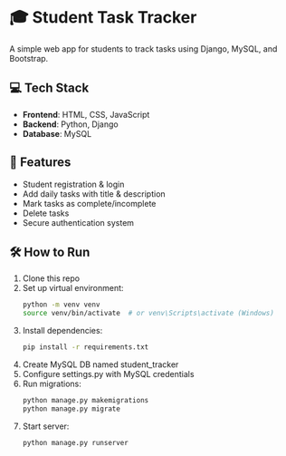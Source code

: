 # 🎓 Student Task Tracker

A simple web app for students to track tasks using Django, MySQL, and Bootstrap.

## 💻 Tech Stack
- **Frontend**: HTML, CSS, JavaScript
- **Backend**: Python, Django
- **Database**: MySQL

## 🧩 Features
- Student registration & login
- Add daily tasks with title & description
- Mark tasks as complete/incomplete
- Delete tasks
- Secure authentication system

## 🛠️ How to Run
1. Clone this repo
2. Set up virtual environment:
   ```bash
   python -m venv venv
   source venv/bin/activate  # or venv\Scripts\activate (Windows)
3. Install dependencies:
   ```bash
   pip install -r requirements.txt
4. Create MySQL DB named student_tracker
5. Configure settings.py with MySQL credentials
6. Run migrations:
    ```bash
    python manage.py makemigrations
    python manage.py migrate
7. Start server:
    ```bash
    python manage.py runserver

  

